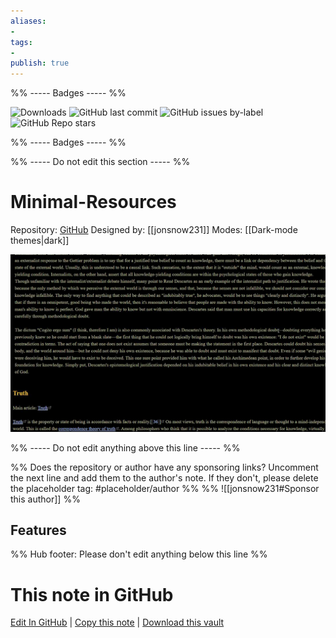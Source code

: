 ```yaml
---
aliases:
- 
tags: 
- 
publish: true
---
```


%% ----- Badges ----- %%

![Downloads](https://img.shields.io/badge/downloads-1728-573E7A?style=for-the-badge&logo=)
![GitHub last commit](https://img.shields.io/github/last-commit/jonsnow231/Minimal-Resources?color=573E7A&label=last%20update&logo=github&style=for-the-badge)
![GitHub issues by-label](https://img.shields.io/github/issues/jonsnow231/Minimal-Resources/help%20wanted?color=573E7A&logo=github&style=for-the-badge) 
![GitHub Repo stars](https://img.shields.io/github/stars/jonsnow231/Minimal-Resources?color=573E7A&logo=github&style=for-the-badge)

%% ----- Badges ----- %%

%% ----- Do not edit this section ----- %%

# Minimal-Resources

Repository: [GitHub](https://github.com/jonsnow231/Minimal-Resources)
Designed by: [[jonsnow231]]
Modes: [[Dark-mode themes|dark]]



![screenshot](https://github.com/jonsnow231/Minimal-Resources/raw/HEAD/screenshot.png)

%% ----- Do not edit anything above this line ----- %% 

%% Does the repository or author have any sponsoring links? Uncomment the next line and add them to the author's note. If they don't, please delete the placeholder tag: #placeholder/author %%
%% ![[jonsnow231#Sponsor this author]] %%


## Features



%% Hub footer: Please don't edit anything below this line %%

# This note in GitHub

<span class="git-footer">[Edit In GitHub](https://github.dev/obsidian-community/obsidian-hub/blob/main/02%20-%20Community%20Expansions/02.05%20All%20Community%20Expansions/Themes/Minimal-Resources.md "git-hub-edit-note") | [Copy this note](https://raw.githubusercontent.com/obsidian-community/obsidian-hub/main/02%20-%20Community%20Expansions/02.05%20All%20Community%20Expansions/Themes/Minimal-Resources.md "git-hub-copy-note") | [Download this vault](https://github.com/obsidian-community/obsidian-hub/archive/refs/heads/main.zip "git-hub-download-vault") </span>
